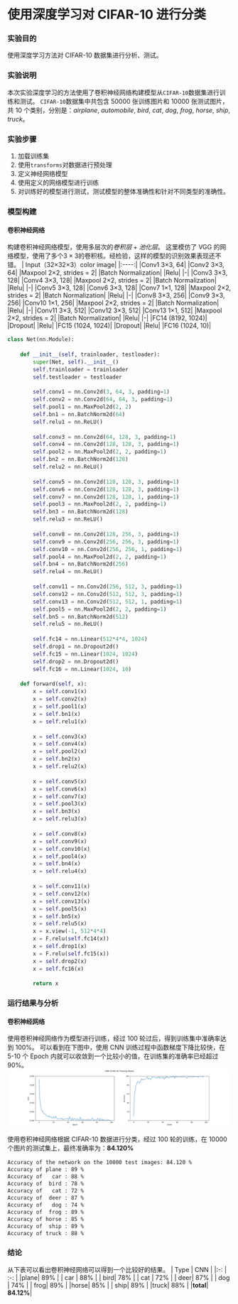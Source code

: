 # 使用深度学习对 CIFAR-10 进行分类

### 实验目的

使用深度学习方法对 CIFAR-10 数据集进行分析、测试。

### 实验说明

本次实验深度学习的方法使用了卷积神经网络构建模型从`CIFAR-10`数据集进行训练和测试。
`CIFAR-10`数据集中共包含 50000 张训练图片和 10000 张测试图片，共 10 个类别，分别是：_airplane_, _automobile_, _bird_, _cat_, _dog_, _frog_, _horse_, _ship_, _truck_。

### 实验步骤

1. 加载训练集
2. 使用`transforms`对数据进行预处理
3. 定义神经网络模型
4. 使用定义的网络模型进行训练
5. 对训练好的模型进行测试，测试模型的整体准确性和针对不同类型的准确性。

### 模型构建

#### 卷积神经网络

构建卷积神经网络模型，使用多层次的$卷积层+池化层$。
这里模仿了 VGG 的网络模型，使用了多个$3\times3$的卷积核。经检验，这样的模型的识别效果表现还不错。
| Input（32×32×3）color image|
|:----:|
|Conv1 3×3, 64|
|Conv2 3×3, 64|
|Maxpool 2×2, strides = 2|
|Batch Normalization|
|Relu|
|-|
|Conv3 3×3, 128|
|Conv4 3×3, 128|
|Maxpool 2×2, strides = 2|
|Batch Normalization|
|Relu|
|-|
|Conv5 3×3, 128|
|Conv6 3×3, 128|
|Conv7 1×1, 128|
|Maxpool 2×2, strides = 2|
|Batch Normalization|
|Relu|
|-|
|Conv8 3×3, 256|
|Conv9 3×3, 256|
|Conv10 1×1, 256|
|Maxpool 2×2, strides = 2|
|Batch Normalization|
|Relu|
|-|
|Conv11 3×3, 512|
|Conv12 3×3, 512|
|Conv13 1×1, 512|
|Maxpool 2×2, strides = 2|
|Batch Normalization|
|Relu|
|-|
|FC14 (8192, 1024)|
|Dropout|
|Relu|
|FC15 (1024, 1024)|
|Dropout|
|Relu|
|FC16 (1024, 10)|

```python
class Net(nn.Module):

    def __init__(self, trainloader, testloader):
        super(Net, self).__init__()
        self.trainloader = trainloader
        self.testloader = testloader

        self.conv1 = nn.Conv2d(3, 64, 3, padding=1)
        self.conv2 = nn.Conv2d(64, 64, 3, padding=1)
        self.pool1 = nn.MaxPool2d(2, 2)
        self.bn1 = nn.BatchNorm2d(64)
        self.relu1 = nn.ReLU()

        self.conv3 = nn.Conv2d(64, 128, 3, padding=1)
        self.conv4 = nn.Conv2d(128, 128, 3, padding=1)
        self.pool2 = nn.MaxPool2d(2, 2, padding=1)
        self.bn2 = nn.BatchNorm2d(128)
        self.relu2 = nn.ReLU()

        self.conv5 = nn.Conv2d(128, 128, 3, padding=1)
        self.conv6 = nn.Conv2d(128, 128, 3, padding=1)
        self.conv7 = nn.Conv2d(128, 128, 1, padding=1)
        self.pool3 = nn.MaxPool2d(2, 2, padding=1)
        self.bn3 = nn.BatchNorm2d(128)
        self.relu3 = nn.ReLU()

        self.conv8 = nn.Conv2d(128, 256, 3, padding=1)
        self.conv9 = nn.Conv2d(256, 256, 3, padding=1)
        self.conv10 = nn.Conv2d(256, 256, 1, padding=1)
        self.pool4 = nn.MaxPool2d(2, 2, padding=1)
        self.bn4 = nn.BatchNorm2d(256)
        self.relu4 = nn.ReLU()

        self.conv11 = nn.Conv2d(256, 512, 3, padding=1)
        self.conv12 = nn.Conv2d(512, 512, 3, padding=1)
        self.conv13 = nn.Conv2d(512, 512, 1, padding=1)
        self.pool5 = nn.MaxPool2d(2, 2, padding=1)
        self.bn5 = nn.BatchNorm2d(512)
        self.relu5 = nn.ReLU()

        self.fc14 = nn.Linear(512*4*4, 1024)
        self.drop1 = nn.Dropout2d()
        self.fc15 = nn.Linear(1024, 1024)
        self.drop2 = nn.Dropout2d()
        self.fc16 = nn.Linear(1024, 10)

    def forward(self, x):
        x = self.conv1(x)
        x = self.conv2(x)
        x = self.pool1(x)
        x = self.bn1(x)
        x = self.relu1(x)

        x = self.conv3(x)
        x = self.conv4(x)
        x = self.pool2(x)
        x = self.bn2(x)
        x = self.relu2(x)

        x = self.conv5(x)
        x = self.conv6(x)
        x = self.conv7(x)
        x = self.pool3(x)
        x = self.bn3(x)
        x = self.relu3(x)

        x = self.conv8(x)
        x = self.conv9(x)
        x = self.conv10(x)
        x = self.pool4(x)
        x = self.bn4(x)
        x = self.relu4(x)

        x = self.conv11(x)
        x = self.conv12(x)
        x = self.conv13(x)
        x = self.pool5(x)
        x = self.bn5(x)
        x = self.relu5(x)
        x = x.view(-1, 512*4*4)
        x = F.relu(self.fc14(x))
        x = self.drop1(x)
        x = F.relu(self.fc15(x))
        x = self.drop2(x)
        x = self.fc16(x)

        return x
```

### 运行结果与分析

#### 卷积神经网络

使用卷积神经网络作为模型进行训练，经过 100 轮过后，得到训练集中准确率达到 100%。
可以看到在下图中，使用 CNN 训练过程中函数梯度下降比较快，在 5-10 个 Epoch 内就可以收敛到一个比较小的值，在训练集的准确率已经超过 90%。
![CNN](./pic/CNN.png)

使用卷积神经网络根据 CIFAR-10 数据进行分类，经过 100 轮的训练，在 10000 个图片的测试集上，最终准确率为：**84.120%**

```
Accuracy of the network on the 10000 test images: 84.120 %
Accuracy of plane : 89 %
Accuracy of   car : 88 %
Accuracy of  bird : 78 %
Accuracy of   cat : 72 %
Accuracy of  deer : 87 %
Accuracy of   dog : 74 %
Accuracy of  frog : 89 %
Accuracy of horse : 85 %
Accuracy of  ship : 89 %
Accuracy of truck : 88 %
```

### 结论

从下表可以看出卷积神经网络可以得到一个比较好的结果。
| Type | CNN |
|:-: | :-: |
|plane| 89% |
| car | 88% |
| bird| 78% |
| cat | 72% |
| deer| 87% |
| dog | 74% |
| frog| 89% |
|horse| 85% |
| ship| 89% |
|truck| 88% |
|**total**| **84.12%**|